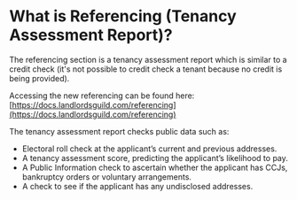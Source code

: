 # What is Referencing (Tenancy Assessment Report)?

The referencing section is a tenancy assessment report which is similar to a credit check (it's not possible to credit check a tenant because no credit is being provided).

Accessing the new referencing can be found here: [https://docs.landlordsguild.com/referencing](https://docs.landlordsguild.com/referencing)

The tenancy assessment report checks public data such as:

* Electoral roll check at the applicant’s current and previous addresses.
* A tenancy assessment score, predicting the applicant’s likelihood to pay.
* A Public Information check to ascertain whether the applicant has CCJs, bankruptcy orders or voluntary arrangements.
* A check to see if the applicant has any undisclosed addresses.

